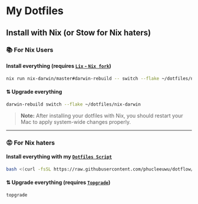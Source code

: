 # My Dotfiles

## Install with Nix (or Stow for Nix haters)

### 📚 **For Nix Users**

#### Install everything (requires [`Lix` - `Nix fork`](https://github.com/lix-project/lix))

```bash
nix run nix-darwin/master#darwin-rebuild -- switch --flake ~/dotfiles/nix-darwin
```

#### ⇅ Upgrade everything

```bash
darwin-rebuild switch --flake ~/dotfiles/nix-darwin
```

> **Note:** After installing your dotfiles with Nix, you should restart your Mac to apply system-wide changes properly.

---

### 😡 **For Nix haters**

#### Install everything with my [`Dotfiles Script`](https://github.com/phucleeuwu/dotflow)

```bash
bash <(curl -fsSL https://raw.githubusercontent.com/phucleeuwu/dotflow/main/i.sh)
```

#### ⇅ Upgrade everything (requires [`Topgrade`](https://github.com/topgrade-rs/topgrade))

```bash
topgrade
```

